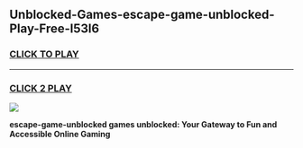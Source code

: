 
## Unblocked-Games-escape-game-unblocked-Play-Free-l53l6
<h3>
<a href="https://premium76.site?title=escape-game-unblocked&ref=20M">CLICK TO PLAY</a></h3>
<hr>

<h3>
<a href="https://premium76.site?title=escape-game-unblocked&ref=20M">CLICK 2 PLAY</a>
  
</h3>

<a href="https://premium76.site?title=escape-game-unblocked&ref=19M"><img src="https://clearcache.store/games.png"></a>


**escape-game-unblocked games unblocked: Your Gateway to Fun and Accessible Online Gaming**
